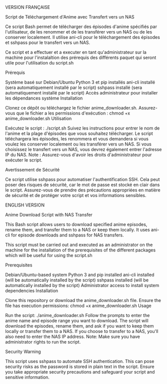 VERSION FRANÇAISE 

Script de Téléchargement d'Anime avec Transfert vers un NAS

Ce script Bash permet de télécharger des épisodes d'anime spécifiés par l'utilisateur, de les renommer et de les transférer vers un NAS ou de les conserver localement. Il utilise ani-cli pour le téléchargement des épisodes et sshpass pour le transfert vers un NAS.

Ce script et a effectuer et a executer en tant qu'administrateur sur la machine pour l'instalaltion des prérequis des différents paquet qui seront utile pour l'utilisation du script.sh

Prérequis

Système basé sur Debian/Ubuntu
Python 3 et pip installés
ani-cli installé (sera automatiquement installé par le script)
sshpass installé (sera automatiquement installé par le script)
Accès administrateur pour installer les dépendances système
Installation

Clonez ce dépôt ou téléchargez le fichier anime_downloader.sh.
Assurez-vous que le fichier a les permissions d'exécution : chmod +x anime_downloader.sh
Utilisation

Exécutez le script : ./script.sh
Suivez les instructions pour entrer le nom de l'anime et la plage d'épisodes que vous souhaitez télécharger.
Le script téléchargera les épisodes, les renommera et vous demandera si vous voulez les conserver localement ou les transférer vers un NAS.
Si vous choisissez le transfert vers un NAS, vous devrez également entrer l'adresse IP du NAS.
Note : Assurez-vous d'avoir les droits d'administrateur pour exécuter le script.

Avertissement de Sécurité

Ce script utilise sshpass pour automatiser l'authentification SSH. Cela peut poser des risques de sécurité, car le mot de passe est stocké en clair dans le script. Assurez-vous de prendre des précautions appropriées en matière de sécurité et de protéger votre script et vos informations sensibles.

ENGLISH VERSION 

Anime Download Script with NAS Transfer

This Bash script allows users to download specified anime episodes, rename them, and transfer them to a NAS or keep them locally. It uses ani-cli for episode downloads and sshpass for NAS transfers.

This script must be carried out and executed as an administrator on the machine for the installation of the prerequisites of the different packages which will be useful for using the script.sh

Prerequisites

Debian/Ubuntu-based system
Python 3 and pip installed
ani-cli installed (will be automatically installed by the script)
sshpass installed (will be automatically installed by the script)
Administrator access to install system dependencies
Installation

Clone this repository or download the anime_downloader.sh file.
Ensure the file has execution permissions: chmod +x anime_downloader.sh
Usage

Run the script: ./anime_downloader.sh
Follow the prompts to enter the anime name and episode range you want to download.
The script will download the episodes, rename them, and ask if you want to keep them locally or transfer them to a NAS.
If you choose to transfer to a NAS, you'll also need to enter the NAS IP address.
Note: Make sure you have administrator rights to run the script.

Security Warning

This script uses sshpass to automate SSH authentication. This can pose security risks as the password is stored in plain text in the script. Ensure you take appropriate security precautions and safeguard your script and sensitive information.
